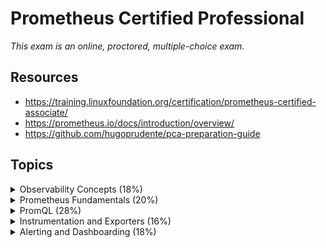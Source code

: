 # Prometheus Certified Professional

_This exam is an online, proctored, multiple-choice exam._

## Resources

* <https://training.linuxfoundation.org/certification/prometheus-certified-associate/>
* <https://prometheus.io/docs/introduction/overview/>
* <https://github.com/hugoprudente/pca-preparation-guide>

## Topics

<details>
  <summary>Observability Concepts (18%)</summary>

Prometheus is an open-source systems monitoring and aletring toolkit.

Features:

* Multi-dimensional data model with time series data identified by metric name and key/value pairs
* PromQL, flexible query language to leverage this dimensionality
* No reliance on distributed storage, single nodes are autonomous
* Time series collection happens via a _pull model over HTTP_
* Pushing time series is supported
* Targets are discovered via service discovery or static configuration

## Metrics

Metrics are _numerical measurements_ in layperson terms. The term _time series_ refers to the recording of changes over time.

Metric types:

* **Counter**: A cumulative metric that represents a single monotonically increasing counter. It can only increase or be reset to zero. Do **not** use counter for values that can decrease, example do not use a counter to track the number of currenlty running processes.
* **Gauge**: A metric that represents a single numerical value that can arbitrarily fo up and down. Ususally used for values like temperatures, current memory, concurrent requests.
* **Historgram**: Samples observeations, usually things like request duration or response sizes) and counts them in configurable buckets. It also provides a sum of all observed values.
  
  A histogram with a base metric of `<basename>` exposes multiple time series during a scrape:
  * Cumulative counters for the observations buckets, exposed as `<basename>_bucket{le=<upper_inclusive_bound>}`
  * The **total sum** of all observed values, exposed as `<basename>_sum`
  * The count of events that have been observed, exposed as `<basename>_count`

  Use the `histogram_quantile()` function to calculate quantiles from histograms or even aggregations of histograms.

  Suitable for calculate an Apdex score. Application Performance Index.

* **Summmary**: Similar to a histogram, samples observations, like request durations and response sizes. W

## Understand logs and events

Using the Prometheus query log, it has the ability to log all the queries run by the engine to a log file, as of `2.16.0`. This guide demonstrates how to use that log file.

To enable it:

1. Adapt the configuration add or remove query log configurations in the `prometheus.yml` file:

   ```yaml
   global:
     query_log_file: "/var/log/prometheus/query.log"
     # Additional configurations can be added here
   ```

2. Reload the Proemtheus server configuration by `POST`ing to the `/-/reload` endpoint. Needs the `--web.enable-lifecycle` flag to be set when starting the Prometheus server. Use `SIGHUP` to the Prometheus process.

The format:

* `params`: The query. The start and end timestamp, the step and the actual query statement.
* `stats`: Statictics. Currently, it contains internal engine timers.
* `ts`: The timestamp.

Add logrotation since Prometheus will not do this.

### Events

Prometheus is not an event-based system. Some monitoring systems are event-based, they report each individual event (HTTP request, an exception) to a central monitoring system immediately **as it happens**. This system aggregates the events into metrics (StatsD is the prime example of this). Or stores it for later processing, like ELK stack.

In such a system, pulling would be problematic indeed: the instrumented service would have to buffer events between pulls, and the pull would have to happen incredibly frequently.

Prometheus is only interested in reguralily collecting the **current state** of a given set of metrics, not the underlying events that led to the generation of those metrics.

The resulting monitoring traffic is low, and pull-based approach does not create problems in this case.

## Tracing and Spans

Prometheus supports OpenTelemetry protocol ingestion through HTTP.

`tracing_config` configures exporting traces from Prometheus to a tracing backend via the OTLP protocol. Tracing is currently an experimental feature and could change in the future.

### Traces

A trace represents the whole journey of a request or an action as it moved through all the nodes of a distributed system.

### Spans

A span is an **operation** of work taking place on a service. E.g. a web server responding to an HTTP request.

## Push vs Pull

Pulling over HTTP offers a number of advantages:

* You can start extra monitoring instances as needed, e.g. on your laptop when developing changes.
* You can more easily and reliably tell if a target is down.
* You can manually go to a target and inspect its health with a web browser.

## Service Discovery

## Basics of SLOs, SLAs, and SLIs

**SLI**, Service Level Indicator, is a quantitative measure of some aspect of the level of service that is provided. Examples include request latency, error rate, and availability.

It answers the question: "What are we measuring?"

Examples:

* Latency
* Availability
* Error Rate
* Throughput
* Durability
* Freshness

**SLO**, Service Level Objective, is a target value or range of values for a service level that is measured by an SLI.

It answers the question: "What's our goal for this measurement?"

Examples:

* Latency SLO: "95% of HTTP requests will complete in less than 300ms over a 28-day rolling window."
* Pod Start Duration SLO (from your example): "95% of pods will start in less than 2.7 seconds over a 5-minute window." (Though for a real SLO, you'd likely use a longer window like 7 or 28 days for stability.)

**SLA**, Service Level Agreement, is a formal agreement between a service provider and a customer that defines the level of service expected from the service provider. It includes specific SLOs and the consequences if those SLOs are not met.

It answers the question: "What happens if we don't meet our agreed-upon goals?"

Examples:

* "Our cloud service guarantees 99.9% uptime for your virtual machines. If availability falls below this threshold in any given month, you will receive a 10% service credit for that month's bill."
* "We aim to respond to all support tickets within 24 hours. If we fail to meet this response time, you will receive a 5% discount on your next invoice."

Imagine you're delivering pizzas:

* SLI (Indicator): The time it takes to deliver a pizza. (You measure each delivery).
* SLO (Objective): "95% of pizzas will be delivered within 30 minutes." (Your internal target for quality).
* SLA (Agreement): "If we don't deliver your pizza within 30 minutes, it's free." (The promise to the customer with a consequence).

</details>

<details>

  <summary>Prometheus Fundamentals (20%)</summary>

## System Architecture

![alt text](image.png)

Prometheus **scrapes** metrics from **instrumented jobs**, either directly or via an intermediary push gateway for **short-lived jobs**.

Prometheus works well for recording any purely numeric time series, it fits both machine-cetric monitoring as well as monitoring of highly dynamic service oriented archtectures.

Designed for readability.

If you need 100% accuracy, such as per request biliing, Prometheus is not a good choice as the collected data will likely not be detailed and complete enough. In that case it's better to use some other system to collect and analyze the data for billig, and Prometheus for the rest of your monitoring.

Components:

* Main Prometheus server
* Client libraries
* Push gateway
* Special purpose exporters
* an Alertmanager to handle alerts
* various support tools

## Configuration and Scraping

### Prometheus Configuration

```yaml
global:
  scrape_interval: 15s
  evaluation_interval: 15s

scrape_configs:
  - job_name: 'node'
    static_configs:
    - targets: ['localhost:9100']
```

### Scrape configuration basics

```yaml
scrape_configs:
  - job_name: 'myapp'
    metrics_path: '/custom_metrics'
    scrape_interval: 10s
    static_configs:
      - targets: ['10.0.0.1:8080', '10.0.0.2:8080']
```

### Example: Scraping Kubernetes Pods

```yaml
scrape_configs:
  - job_name: 'kubernetes-pods'
    kubernetes_sd_configs:
      - role: pod
    relabel_configs:
      - source_labels: [__meta_kubernetes_pod_annotation_prometheus_io_scrape]
        action: keep
        regex: true
      - source_labels: [__meta_kubernetes_pod_annotation_prometheus_io_path]
        target_label: __metrics_path__
        regex: (.+)
      - source_labels: [__address__, __meta_kubernetes_pod_annotation_prometheus_io_port]
        target_label: __address__
        regex: (.+):(?:\d+);(\d+)
        replacement: $1:$2
        action: replace
```

```yaml
[ Pod Annotation ]
  |
  |  __meta_kubernetes_pod_annotation_prometheus_io_scrape = "true"
  |--> KEEP
  |
  |  __meta_kubernetes_pod_annotation_prometheus_io_path = "/metrics"
  |--> SET --> __metrics_path__ = "/metrics"
  |
  |  __address__ = "10.42.0.15:8080"
  |  __meta_kubernetes_pod_annotation_prometheus_io_port = "9100"
  |--> SET --> __address__ = "10.42.0.15:9100"
  |
[ Scrape Target Ready ]
  --> GET http://10.42.0.15:9100/metrics
```

## Understanding Prometheus Limitations

## Data Model and Labels

### Metric names

* Metric names SHOULD specify the **general fature** of a system that is being measured e.g. `http_requests_total` - the total number of HTTP requests received.
* Metric names MAY use any UTF-8 characters.
* Metric names SHOULD match the regex: `[a-zA-Z_:][a-zA-Z0-9_:]*` which means they can contain letters, digits, underscores, and colons.

### Labels

Labels let you capture different instances of the same metric. For example: all HTTP requests that used the method `POST` to the `/api/tracks` handler. This is the **"dimensional data model"** of Prometheus.

The query language allows for filtering and aggregation based on these dimensions.

Any **change** of *_any_  label value, including adding or removing labels, will create a new time series.

Naming convention:

* Labels names MAY use any UTF-8 characters.
* Label names beginning with `__` (underscores) MUST be reserved for internal Prometheus use.
* Label names SHOULD match the regex `[a-zA-Z_][a-zA-Z0-9_]*` for the best experience and compatibility with other tools. Same as metric names.
* Label values MAY contain any UTF-8 characters.
* Labels with an empty label value are considered equivalent to labels that do not exist.

### Notation

Given a metric name and a set of labels, time series are frequently identified using this notation:

`<metric_name>{<label_name>=<label_value>, <label_name>=<label_value>, ...}`

For example, a time series with the metric name `api_http_requests_total` and the labels `method="POST"` and `handler="/messages"` would be represented as:

`api_http_requests_total{method="POST", handler="/messages"}`

Same notation that **OpenTSDB** uses.

## Exposition Format

_Metrics exposition in the classic Prometheus use case is dominated by strings because all the metric names, label names, and label values take **much more space than the float64 sample values**, even if the latter are represented in a potentially more verbose text form._

OpenMetrics is a specification built upon and carefully extending the Prometheus exposition format. OpenMetrics v2 is ongoing.

Metrics can be exposed to Prometheus using a **simple text-based** exposition format. There are various client libraries that implement this format for you.

Basic info:

* Transmission is done over HTTP.
* Encoding is UTF-8.
* HTTP `Content-Type` is `text/plain; version=0.0.4`. A missing version will lead to **fall-back to the most recent text format version.
* HTTP `Content-Encoding` (optional): `gzip`
* Advantages:
  * Human-readable
  * Easy to assemble
  * Readable line by line
* Limitations:
  * Verbose
  * Docstrings not integral part of the syntax no or little metric contract validation
  * Parsing cost
* Supported metric primitives
  * Counter
  * Gauge
  * Histogram
  * Summary
  * Untyped

</details>

<details>

  <summary>PromQL (28%)</summary>

PromQL provides a functional query language called PromQL that lets the user select and aggregate time series data in real time.

It can be a **instant query**, evaluated at one point in time, or a **range query**, evaluated at equally-spaced steps between a start and end time.

In the UI the Table tab is for instant queries and the Graph tab is for range queries.

An expression or sub-expression can evaluate to one of four types:

* **Instant vector**: a set of time series containing a single sample for each series, sharing the same timestamp.
* **Range vector**: a set of time series containing a range of data points over time for each time series.
* **Scalar**: a simple numeric floating point value.
* **String**: a string value, currently unused.

![alt text](image-1.png)

## Selecting Data

**Instant vector selectors** allow the seclection of a set of time series and a single sample value for each at a given timestamp (point in time).

`http_requests_total` returns the most recent sample for each. It's possible to filter these time series further by appending a comma-seperated list of matchers in curly braces `{}`.

`http_requests_total{job="prometheus",group="canary"}`

You can use the following operators when doing label matching:

* `=` - exact string match.
* `!=` - not equal the provided string
* `=~` - regex-match the provided string
* `!~` - not regex-matched

Regex matches are fully anchored:

`env=~"foo"` == `env=~"^foo$"`

_Empty label matchers also select all time series that do not have the specific label set at all._

_Multiple matchers can be used for the same label name._

`{__name__=~"job:.*"}` matches all metrics that have a name starting with `job:`.

Range vector selectors literals work like instant vector literals except that they select a range of samples back from the current instant.

`http_requests_total{job="prometheus"}[5m]`, in this example, we select all the values recorded less than 5m ago all time series that have the metric name and job label set.

The `offset` modifier allows changing the time offset for individual instant and range vectors in a query.

## Rates and Derivatives

![alt text](image-2.png)

The `rate()` function calculates the per-second average rate of increase of a counter over a specified time range:

`rate(http_requests_total[5m])` _per second average increase rate, breaks in monotonicity (counter reset) are automatically adjusted for._

When combining `rate()` with an aggregation operator e.g. `sum()` _ALWAYS_ use rate first then sum. Otherwise `rate()` cannot detect counter resets.

The `irate()` function calculates the per-second instant rate of increase of the time series in a range vector. Based on the two last data points.

Use `irate()` with counters only.

`irate` should only be used for volatile, fast moving counters. Use `rate` for slow moving counters.

## Aggregating over time

Smooth noisy data or extract time-based statistics from range vectors using the `avg_over_time()`, `min_over_time()`, `max_over_time()`, `sum_over_time()`, and `count_over_time()` functions.

Visualize rolling averages or trends.

## Aggregating over dimensions

Combine series by removing labels and aggregating across them, example: Sum all HTTP requests, regardsless of job or instances:

```
sum(http_requests_total)
```

## Binary operators

Arithmetic: +, -, *, /, %, ^
Comparison: ==, !=, >, <, >=, <=
Logical set ops: and, or, unless

```
rate(requests_total[1m]) / ignoring(instance) rate(cpu_total[1m])
```

You can use `on()` to match only specific labels, use `ignoring()` to exclude specific labels.

## Histograms

Analyzing distributions, such as request durations or response sizes.

Histograms and summaries are more complex metric types. Not only does a single histogram or summary create a multitude of timeseries it is also more difficult to use these metric types correctly.

Both of these sample observations, typically request durations or response sizes.

A straight-forward use of histograms is to count observaitions failling into particular buckets of observation values.

Two rules of thumb:

1. If you need to aggregate, choose histograms.
2. Otherwise, choose a histogram if you have an idea of the range and distribution of values that will be observed. Choose a summary if you need an accurate quantile, no matter what the range and distribution of the values is.

### Apdex

You might have an SLO (Service Level Objective) to serve 95% of requests within 300ms. Configure a histogram to have a bucket with an upper limit of 0.3 seconds. Now you can directly express the relative amount of requests served within 300ms and easily alert if the value drops below 95%:

```
sum(rate(http_request_duration_seconds_bucket{le="0.3"}[5m])) by (job)
/
sum(rate(http_request_duration_seconds_count[5m])) by (job)
```

### Quantiles

You can use both summaries and histograms to calculate quantiles. Where 0 <= q <= 1. The 0.5 quantile is the median, the 0.9 quantile is the 90th percentile, and so on.

Lets say we dont want to display the percentage of requests served within 300ms, but rather the 95th percentile of request durations. We can use the `histogram_quantile()` function to calculate this from a histogram:

```
histogram_quantile(0.95, sum(rate(http_request_duration_seconds_bucket[5m])) by (le))
```

Quantile/Percentile Cheat Sheet (Simple & Short)

The Xth Percentile (Px) means:

* X% of things are AT OR BELOW this value.
* (100 - X)% of things are ABOVE this value.

Common Percentiles & What They Indicate:

* P50 (Median): The "typical" experience. Half are faster, half are slower.
* P90: What 90% of users/events experience. Good for general performance.
* P95: A common benchmark. 95% are at or below this. Filters out the worst few.
* P99 (Tail Latency): The "worst-case" for almost everyone (slowest 1%). Crucial for finding rare but painful issues.

Key Takeaways:

* Average (Mean) is misleading: A few slow events can drastically inflate it.
* Percentiles show the spread: How consistent is performance, especially for the slower events.
* Small gap P90-P99: Good! Performance is consistent, few extreme outliers.
* Large gap P90-P99: Bad! Your "worst case" is significantly worse than typical. Investigate the tail!

## Timestamp Metrics

`timestamp()` returns the timestamp of the last sample in a time series.

`timestamp(node_cpu_seconds_total)` would return the timestamp of the latest sample of the `node_cpu_seconds_total` time series.

`time()` returns the current time in seconds since the epoch. Example: `time() - timestamp(node_cpu_seconds_total)` would return the time since the last sample of the `node_cpu_seconds_total` time series.

</details>

<details>

  <summary>Instrumentation and Exporters (16%)</summary>

## Client Libraries

## Instrumentation

## Exporters

## Structuring and naming metrics

</details>

<details>

  <summary>Alerting and Dashboarding (18%)</summary>

## Dashboarding basics

## Configuring Alerting rules

## Understand and Use Alertmanager

## Alerting basics (when, what, and why)

</details>
